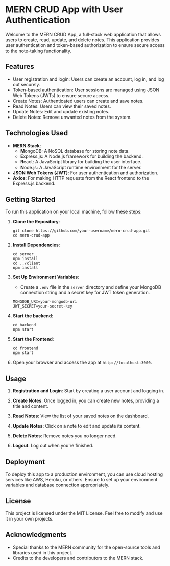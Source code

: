 # MERN CRUD App with User Authentication

Welcome to the MERN CRUD App, a full-stack web application that allows users to create, read, update, and delete notes. This application provides user authentication and token-based authorization to ensure secure access to the note-taking functionality.

## Features

- User registration and login: Users can create an account, log in, and log out securely.
- Token-based authentication: User sessions are managed using JSON Web Tokens (JWTs) to ensure secure access.
- Create Notes: Authenticated users can create and save notes.
- Read Notes: Users can view their saved notes.
- Update Notes: Edit and update existing notes.
- Delete Notes: Remove unwanted notes from the system.

## Technologies Used

- **MERN Stack**:
  - **M**ongoDB: A NoSQL database for storing note data.
  - **E**xpress.js: A Node.js framework for building the backend.
  - **R**eact: A JavaScript library for building the user interface.
  - **N**ode.js: A JavaScript runtime environment for the server.
- **JSON Web Tokens (JWT)**: For user authentication and authorization.
- **Axios**: For making HTTP requests from the React frontend to the Express.js backend.

## Getting Started

To run this application on your local machine, follow these steps:

1. **Clone the Repository**: 
   ```
   git clone https://github.com/your-username/mern-crud-app.git
   cd mern-crud-app
   ```

2. **Install Dependencies**: 
   ```
   cd server
   npm install
   cd ../client
   npm install
   ```

3. **Set Up Environment Variables**:
   - Create a `.env` file in the `server` directory and define your MongoDB connection string and a secret key for JWT token generation.

   ```
   MONGODB_URI=your-mongodb-uri
   JWT_SECRET=your-secret-key
   ```

4. **Start the backend**:
   ```
   cd backend
   npm start
   ```

5. **Start the Frontend**:
   ```
   cd frontend
   npm start
   ```

6. Open your browser and access the app at `http://localhost:3000`.

## Usage

1. **Registration and Login**: Start by creating a user account and logging in.

2. **Create Notes**: Once logged in, you can create new notes, providing a title and content.

3. **Read Notes**: View the list of your saved notes on the dashboard.

4. **Update Notes**: Click on a note to edit and update its content.

5. **Delete Notes**: Remove notes you no longer need.

6. **Logout**: Log out when you're finished.

## Deployment

To deploy this app to a production environment, you can use cloud hosting services like AWS, Heroku, or others. Ensure to set up your environment variables and database connection appropriately.

## License

This project is licensed under the MIT License. Feel free to modify and use it in your own projects.

## Acknowledgments

- Special thanks to the MERN community for the open-source tools and libraries used in this project.
- Credits to the developers and contributors to the MERN stack.
